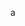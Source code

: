 a
<!---
Mau5trakt/Mau5trakt is a ✨ special ✨ repository because its `README.md` (this file) appears on your GitHub profile.
You can click the Preview link to take a look at your changes.
--->
